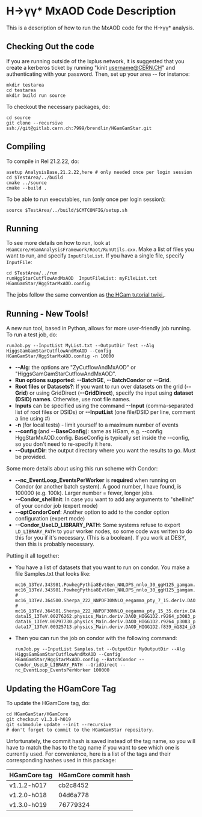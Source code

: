H&rarr;&gamma;&gamma;* MxAOD Code Description
========================
This is a description of how to run the MxAOD code for the H&rarr;&gamma;&gamma;* analysis.

Checking Out the code
--------
If you are running outside of the lxplus network, it is suggested that you create a kerberos ticket by running "kinit username@CERN.CH" and authenticating with your password. Then, set up your area -- for instance:

    mkdir testarea
    cd testarea
    mkdir build run source

To checkout the necessary packages, do:

    cd source
    git clone --recursive ssh://git@gitlab.cern.ch:7999/brendlin/HGamGamStar.git

Compiling
---------

To compile in Rel 21.2.22, do:

    asetup AnalysisBase,21.2.22,here # only needed once per login session
    cd $TestArea/../build
    cmake ../source
    cmake --build .
    
To be able to run executables, run (only once per login session):

    source $TestArea/../build/$CMTCONFIG/setup.sh    

Running
---------
To see more details on how to run, look at `HGamCore/HGamAnalysisFramework/Root/RunUtils.cxx`. Make a list of files you want to run, and specify `InputFileList`. If you have a single file, specify `InputFile`:

    cd $TestArea/../run
    runHggStarCutflowAndMxAOD  InputFileList: myFileList.txt  HGamGamStar/HggStarMxAOD.config
    
The jobs follow the same convention as [the HGam tutorial twiki.](https://twiki.cern.ch/twiki/bin/viewauth/AtlasProtected/HGamAnalysisFrameworkTutorial).

Running - New Tools!
---------
A new run tool, based in Python, allows for more user-friendly job running. To run a test job, do:

    runJob.py --InputList MyList.txt --OutputDir Test --Alg HiggsGamGamStarCutflowAndMxAOD --Config HGamGamStar/HggStarMxAOD.config -n 10000

 - **--Alg**: the options are "ZyCutflowAndMxAOD" or "HiggsGamGamStarCutflowAndMxAOD".
 - **Run options supported**: **--BatchGE**, **--BatchCondor** or **--Grid**.
 - **Root files or Datasets?**: If you want to run over datasets on the grid (**--Grid**) or using GridDirect (**--GridDirect**), specify the input using **dataset (DSID) names**. Otherwise, use root file names.
 - **Inputs** can be specified using the command **--Input** (comma-separated list of root files or DSIDs) or **--InputList** (one file/DSID per line, comment a line using #)
 - **-n** (for local tests) - limit yourself to a maximum number of events
 - **--config** (and **--BaseConfig**): same as HGam, e.g. --config HggStarMxAOD.config. BaseConfig is typically set inside the --config, so you don't need to re-specify it here.
 - **--OutputDir**: the output directory where you want the results to go. Must be provided.

Some more details about using this run scheme with Condor:
 - **--nc_EventLoop_EventsPerWorker** is **required** when running on Condor (or another batch system). A good number, I have found, is 100000 (e.g. 100k). Larger number = fewer, longer jobs.
 - **--Condor_shellInit**: In case you want to add any arguments to "shellInit" of your condor job (expert mode)
 - **--optCondorConf**: Another option to add to the condor option configuration (expert mode)
 - **--Condor_UseLD_LIBRARY_PATH**: Some systems refuse to export `LD_LIBRARY_PATH` to your worker nodes, so some code was written to do this for you if it's necessary. (This is a boolean). If you work at DESY, then this is probably necessary.

Putting it all together:

 - You have a list of datasets that you want to run on condor. You make a file Samples.txt that looks like:

    ```
    mc16_13TeV.343981.PowhegPythia8EvtGen_NNLOPS_nnlo_30_ggH125_gamgam.deriv.DAOD_HIGG1D1.e5607_e5984_s3126_r9781_r9778_p3404
    mc16_13TeV.343981.PowhegPythia8EvtGen_NNLOPS_nnlo_30_ggH125_gamgam.deriv.DAOD_HIGG1D1.e5607_s3126_r9364_r9315_p3404
    # mc16_13TeV.364500.Sherpa_222_NNPDF30NNLO_eegamma_pty_7_15.deriv.DAOD_HIGG1D2.e5928_e5984_s3126_r9781_r9778_p3415
    # mc16_13TeV.364501.Sherpa_222_NNPDF30NNLO_eegamma_pty_15_35.deriv.DAOD_HIGG1D2.e5928_e5984_s3126_r9781_r9778_p3415
    data15_13TeV.00276262.physics_Main.deriv.DAOD_HIGG1D2.r9264_p3083_p3402
    data16_13TeV.00297730.physics_Main.deriv.DAOD_HIGG1D2.r9264_p3083_p3372
    data17_13TeV.00325713.physics_Main.deriv.DAOD_HIGG1D2.f839_m1824_p3372
    ```

 - Then you can run the job on condor with the following command:

    ```
    runJob.py --InputList Samples.txt --OutputDir MyOutputDir --Alg HiggsGamGamStarCutflowAndMxAOD --Config HGamGamStar/HggStarMxAOD.config --BatchCondor --Condor_UseLD_LIBRARY_PATH --GridDirect --nc_EventLoop_EventsPerWorker 100000
    ```

Updating the HGamCore Tag
---------
To update the HGamCore tag, do:
```
cd HGamGamStar/HGamCore
git checkout v1.3.0-h019
git submodule update --init --recursive
# don't forget to commit to the HGamGamStar repository.
```

Unfortunately, the commit hash is saved instead of the tag name, so you will
have to match the has to the tag name if you want to see which one is currently
used. For convenience, here is a list of the tags and their corresponding
hashes used in this package:

| HGamCore tag | HGamCore commit hash |
| ------------ | ----------- |
| v1.1.2-h017  | cb2c8452    |
| v1.2.0-h018  | 04d6a778    |
| v1.3.0-h019  | 76779324    |